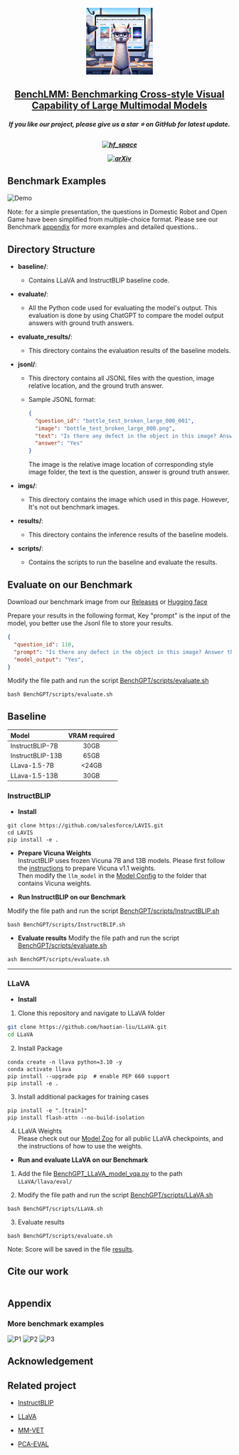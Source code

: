 



<p align="center">
    <img src="imgs/tittle_fig.png" width="150" style="margin-bottom: 0.2;"/>
<p>
<h2 align="center"> <a href="https://arxiv.org/abs/2311.10122"> BenchLMM: Benchmarking Cross-style Visual Capability of Large Multimodal Models</a></h2>
<h5 align="center"> If you like our project, please give us a star ⭐ on GitHub for latest update.  </h2>



<h5 align="center">
    
[![hf_space](https://img.shields.io/badge/🤗-Dataset%20Spaces-blue.svg)](https://huggingface.co/datasets/AIFEG/BenchGPT)
<!-- [![Open in OpenXLab](https://cdn-static.openxlab.org.cn/app-center/openxlab_app.svg)](https://openxlab.org.cn/apps/detail/houshaowei/Video-LLaVA) -->
[![arXiv](https://img.shields.io/badge/Arxiv-2311.10122-b31b1b.svg?logo=arXiv)](https://arxiv.org/abs/2311.10122) <br>
<!-- [![License](https://img.shields.io/badge/License-Apache%202.0-yellow)](https://github.com/PKU-YuanGroup/Video-LLaVA/blob/main/LICENSE)  -->
<!-- [![GitHub issues](https://img.shields.io/github/issues/PKU-YuanGroup/Video-LLaVA?color=critical&label=Issues)](https://github.com/AIFEG/BenchGPT/issues?q=is%3Aopen+is%3Aissue)
[![GitHub closed issues](https://img.shields.io/github/issues-closed/PKU-YuanGroup/Video-LLaVA?color=success&label=Issues)](https://github.com/AIFEG/BenchGPT/issues?q=is%3Aissue+is%3Aclosed)  <br> -->
<!-- [![zhihu](https://img.shields.io/badge/-Twitter@Nate%20Raw%20-black?logo=twitter&logoColor=1D9BF0)](https://twitter.com/_nateraw/status/1726783481248977037) -->
<!-- [![zhihu](https://img.shields.io/badge/-Twitter@Aran%20Komatsuzaki%20-black?logo=twitter&logoColor=1D9BF0)](https://twitter.com/arankomatsuzaki/status/1726421417963516144) -->
<!-- [![zhihu](https://img.shields.io/badge/-Twitter@jesselaunz%20-black?logo=twitter&logoColor=1D9BF0)](https://twitter.com/jesselaunz/status/1726850138776453379)
[![zhihu](https://img.shields.io/badge/-WeChat@量子位-000000?logo=wechat&logoColor=07C160)](https://mp.weixin.qq.com/s/EFqLv_Euf5VU024zOtzkkg)
[![zhihu](https://img.shields.io/badge/-WeChat@新智元-000000?logo=wechat&logoColor=07C160)](https://mp.weixin.qq.com/s/uwaxMu8UbJpcLTXsNJwpVQ)
[![zhihu](https://img.shields.io/badge/-知乎-000000?logo=zhihu&logoColor=0084FF)](https://zhuanlan.zhihu.com/p/668166885)
[![zhihu](https://img.shields.io/badge/-YouTube-000000?logo=youtube&logoColor=FF0000)](https://www.youtube.com/watch?v=EFkN00rGq1U&ab_channel=JesseLau-aTrader) -->
<!--[![zhihu](https://img.shields.io/badge/-Bilibili-000000?logo=bilibili&logoColor=00A1D6)](https://zhuanlan.zhihu.com/p/668166885)-->

</h5>


## Benchmark Examples
![Demo](imgs/demo.png)

Note: for a simple presentation, the questions in Domestic Robot and Open Game have been simplified from multiple-choice format. Please see our Benchmark [appendix](https://github.com/AIFEG/BenchGPT/tree/main#appendix) for more examples and detailed questions..
## Directory Structure

- **baseline/**: 

  - Contains LLaVA and InstructBLIP baseline code.

- **evaluate/**: 

  - All the Python code used for evaluating the model's output. This evaluation is done by using ChatGPT to compare the model output answers with ground truth answers.

- **evaluate_results/**:
  
    - This directory contains the evaluation results of the baseline models.

- **jsonl/**:

  - This directory contains all JSONL files with the question, image relative location, and the ground truth answer.

  - Sample JSONL format:

    ```json
    {
      "question_id": "bottle_test_broken_large_000_001", 
      "image": "bottle_test_broken_large_000.png", 
      "text": "Is there any defect in the object in this image? Answer the question using a single word or phrase.", 
      "answer": "Yes"
    }
    ```

    The image is the relative image location of corresponding style image folder, the text is the question, answer is ground truth answer.

- **imgs/**: 

  - This directory contains the image which used in this page. However, It's not out benchmark images.


- **results/**: 

  - This directory contains the inference results of the baseline models.

- **scripts/**: 

  - Contains the scripts to run the baseline and evaluate the results.


## Evaluate on our Benchmark
Download our benchmark image from our [Releases](https://github.com/AIFEG/BenchGPT/releases/tag/images) or [Hugging face](https://huggingface.co/datasets/AIFEG/BenchGPT)


Prepare your results in the following format, Key "prompt" is the input of the model, you better use the Jsonl file to store your results.

```json
{
  "question_id": 110, 
  "prompt": "Is there any defect in the object in this image? Answer the question using a single word or phrase.", 
  "model_output": "Yes",
}
```

Modify the file path and run the script [BenchGPT/scripts/evaluate.sh](scripts/evaluate.sh)
```
bash BenchGPT/scripts/evaluate.sh
```

## Baseline
|Model|VRAM required|
|:---|:---:|
|InstructBLIP-7B|30GB|
|InstructBLIP-13B|65GB|
|LLava-1.5-7B|<24GB|
|LLava-1.5-13B|30GB|
### InstructBLIP 

- **Install**  
```
git clone https://github.com/salesforce/LAVIS.git  
cd LAVIS  
pip install -e .  
```

- **Prepare Vicuna Weights**  
InstructBLIP uses frozen Vicuna 7B and 13B models. Please first follow the [instructions](https://github.com/lm-sys/FastChat) to prepare Vicuna v1.1 weights.   
Then modify the ```llm_model``` in the [Model Config](https://github.com/salesforce/LAVIS/blob/main/lavis/configs/models/blip2/blip2_instruct_vicuna7b.yaml) to the folder that contains Vicuna weights.

- **Run InstructBLIP on our Benchmark**

Modify the file path and run the script [BenchGPT/scripts/InstructBLIP.sh](scripts/InstructBLIP.sh)
```
bash BenchGPT/scripts/InstructBLIP.sh
```
- **Evaluate results**
Modify the file path and run the script [BenchGPT/scripts/evaluate.sh](scripts/evaluate.sh)
```
ash BenchGPT/scripts/evaluate.sh
```




----
### LLaVA  
- **Install**

1. Clone this repository and navigate to LLaVA folder
```bash
git clone https://github.com/haotian-liu/LLaVA.git
cd LLaVA
```

2. Install Package
```Shell
conda create -n llava python=3.10 -y
conda activate llava
pip install --upgrade pip  # enable PEP 660 support
pip install -e .
```

3. Install additional packages for training cases
```Shell
pip install -e ".[train]"
pip install flash-attn --no-build-isolation
```
4. LLaVA Weights  
Please check out our [Model Zoo](https://github.com/haotian-liu/LLaVA/blob/main/docs/MODEL_ZOO.md) for all public LLaVA checkpoints, and the instructions of how to use the weights.


- **Run and evaluate LLaVA on our Benchmark**
1.  Add the file [BenchGPT_LLaVA_model_vqa.py](baseline/LLaVA/BenchGPT_LLaVA_model_vqa.py) to the path ```LLaVA/llava/eval/``` 

2. Modify the file path and run the script [BenchGPT/scripts/LLaVA.sh](scripts/LLaVA.sh)
```Shell
bash BenchGPT/scripts/LLaVA.sh
```
3. Evaluate results
```Shell
bash BenchGPT/scripts/evaluate.sh
```

Note: Score will be saved in the file [results](evaluate_results/).



## Cite our work
```
```






## Appendix
### More benchmark examples
![P1](imgs/P1-new_1.png)
![P2](imgs/P2-new_1.png)
![P3](imgs/P3-new_1.png)

## Acknowledgement

## Related project
- [InstructBLIP](https://github.com/salesforce/LAVIS/blob/main/projects/instructblip)

- [LLaVA](https://github.com/haotian-liu/LLaVA)

- [MM-VET](https://github.com/yuweihao/MM-Vet)
- [PCA-EVAL](https://github.com/pkunlp-icler/PCA-EVAL)